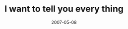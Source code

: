 ---
layout: base.njk
title : 'I want to tell you every thing' 
view_title : 'I want to tell you every thing' 
year : '2007' 
date : '2007-05-08' 
img_file : '/drawing/iwanttotellyoueverything.png' 
html_file : 'iwanttotellyoueverything' 
next_html : 'ifeelsoheavy.html' 
year_order : '53' 
permalink : "title/{{html_file}}.html"
---